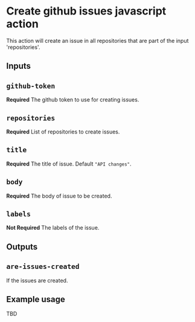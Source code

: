 # Create github issues javascript action

This action will create an issue in all repositories that are part of the input 'repositories'.

## Inputs

## `github-token`

**Required** The github token to use for creating issues.

## `repositories`

**Required** List of repositories to create issues.

## `title`

**Required** The title of issue. Default `"API changes"`.

## `body`

**Required** The body of issue to be created.

## `labels`

**Not Required** The labels of the issue.

## Outputs

## `are-issues-created`

If the issues are created.

## Example usage
TBD